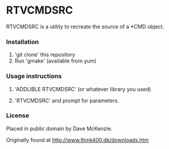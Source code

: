 # RTVCMDSRC

RTVCMDSRC is a utility to recreate the source of a *CMD object. 

### Installation 

1. 'git clone' this repository
2. Run 'gmake' (available from yum)

### Usage instructions

1. 'ADDLIBLE RTVCMDSRC' (or whatever library you used)
2) 'RTVCMDSRC' and prompt for parameters.  

### License

Placed in public domain by Dave McKenzie.  

Originally found at http://www.think400.dk/downloads.htm